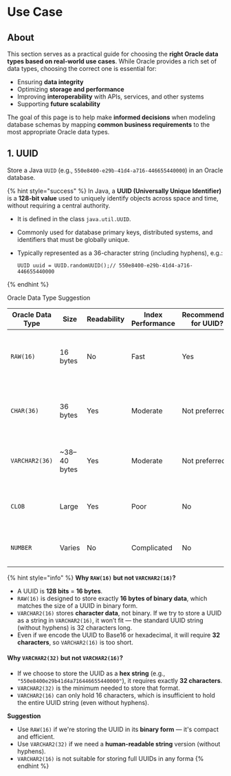 # Use Case

## About

This section serves as a practical guide for choosing the **right Oracle data types based on real-world use cases**. While Oracle provides a rich set of data types, choosing the correct one is essential for:

* Ensuring **data integrity**
* Optimizing **storage and performance**
* Improving **interoperability** with APIs, services, and other systems
* Supporting **future scalability**

The goal of this page is to help make **informed decisions** when modeling database schemas by mapping **common business requirements** to the most appropriate Oracle data types.

## 1. UUID

Store a Java `UUID` (e.g., `550e8400-e29b-41d4-a716-446655440000`) in an Oracle database.

{% hint style="success" %}
In Java, a **UUID (Universally Unique Identifier)** is a **128-bit value** used to uniquely identify objects across space and time, without requiring a central authority.

* It is defined in the class `java.util.UUID`.
* Commonly used for database primary keys, distributed systems, and identifiers that must be globally unique.
*   Typically represented as a 36-character string (including hyphens), e.g.:

    ```
    UUID uuid = UUID.randomUUID();// 550e8400-e29b-41d4-a716-446655440000
    ```
{% endhint %}

Oracle Data Type Suggestion

<table data-full-width="true"><thead><tr><th width="140.07122802734375">Oracle Data Type</th><th width="132.14154052734375">Size</th><th width="121.62579345703125">Readability</th><th width="172.993896484375">Index Performance</th><th>Recommended for UUID?</th><th>Notes</th></tr></thead><tbody><tr><td><code>RAW(16)</code></td><td>16 bytes</td><td>No</td><td>Fast</td><td>Yes</td><td>Stores UUID as binary. Compact and efficient.</td></tr><tr><td><code>CHAR(36)</code></td><td>36 bytes</td><td>Yes</td><td>Moderate</td><td>Not preferred</td><td>Stores UUID as a string with hyphens. Wastes space.</td></tr><tr><td><code>VARCHAR2(36)</code></td><td>~38–40 bytes</td><td>Yes</td><td>Moderate</td><td>Not preferred</td><td>Slightly more flexible, but still inefficient.</td></tr><tr><td><code>CLOB</code></td><td>Large</td><td>Yes</td><td>Poor</td><td>No</td><td>Overkill for UUIDs. Used for large text data.</td></tr><tr><td><code>NUMBER</code></td><td>Varies</td><td>No</td><td>Complicated</td><td>No</td><td>UUIDs are not numeric. Avoid.</td></tr></tbody></table>

{% hint style="info" %}
**Why `RAW(16)` but not `VARCHAR2(16)`?**

* A UUID is **128 bits** = **16 bytes**.
* `RAW(16)` is designed to store exactly **16 bytes of binary data**, which matches the size of a UUID in binary form.
* `VARCHAR2(16)` stores **character data**, not binary. If we try to store a UUID as a string in `VARCHAR2(16)`, it won’t fit — the standard UUID string (without hyphens) is 32 characters long.
* Even if we encode the UUID to Base16 or hexadecimal, it will require **32 characters**, so `VARCHAR2(16)` is too short.



#### Why `VARCHAR2(32)` but not `VARCHAR2(16)`?

* If we choose to store the UUID as a **hex string** (e.g., `"550e8400e29b41d4a716446655440000"`), it requires exactly **32 characters**.
* `VARCHAR2(32)` is the minimum needed to store that format.
* `VARCHAR2(16)` can only hold 16 characters, which is insufficient to hold the entire UUID string (even without hyphens).

**Suggestion**

* Use `RAW(16)` if we're storing the UUID in its **binary form** — it's compact and efficient.
* Use `VARCHAR2(32)` if we need a **human-readable string** version (without hyphens).
* `VARCHAR2(16)` is not suitable for storing full UUIDs in any forma
{% endhint %}




